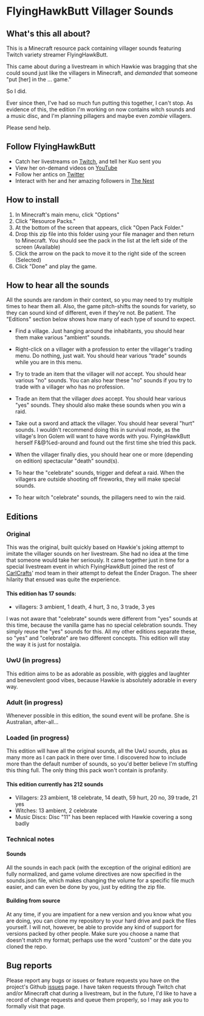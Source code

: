 # FlyingHawkButt Villager Sounds

## What's this all about?
This is a Minecraft resource pack containing villager sounds featuring Twitch variety streamer FlyingHawkButt.

This came about during a livestream in which Hawkie was bragging that she could sound just like the villagers in Minecraft, and *demanded* that someone "put [her] in the ... game."

So I did.

Ever since then, I've had so much fun putting this together, I can't stop.  As evidence of this, the edition I'm working on now contains witch sounds and a music disc, and I'm planning pillagers and maybe even *zombie* villagers.

Please send help.

## Follow FlyingHawkButt
* Catch her livestreams on [Twitch](https://www.twitch.tv/flyinghawkbutt), and tell her Kuo sent you
* View her on-demand videos on [YouTube](https://www.youtube.com/@flyinghawkbutt9630)
* Follow her antics on [Twitter](https://twitter.com/flyinghawkbutt)
* Interact with her and her amazing followers in [The Nest](https://discord.com/invite/THcR8C3BKw)

## How to install
1. In Minecraft's main menu, click "Options"
2. Click "Resource Packs."
3. At the bottom of the screen that appears, click "Open Pack Folder."
4. Drop this zip file into this folder using your file manager and then return to Minecraft.  You should see the pack in the list at the left side of the screen (Available)
5. Click the arrow on the pack to move it to the right side of the screen (Selected)
6. Click "Done" and play the game.

## How to hear all the sounds
All the sounds are random in their context, so you may need to try multiple times to hear them all.  Also, the game pitch-shifts the sounds for variety, so they can sound kind of different, even if they're not.  Be patient.  The "Editions" section below shows how many of each type of sound to expect.

* Find a village.  Just hanging around the inhabitants, you should hear them make various "ambient" sounds.

* Right-click on a villager with a profession to enter the villager's trading menu.  Do nothing, just wait.  You should hear various "trade" sounds while you are in this menu.

* Try to trade an item that the villager will *not* accept.  You should hear various "no" sounds.  You can also hear these "no" sounds if you try to trade with a villager who has no profession.

* Trade an item that the villager *does* accept.  You should hear various "yes" sounds.  They should also make these sounds when you win a raid.

* Take out a sword and attack the villager.  You should hear several "hurt" sounds.  I wouldn't recommend doing this in survival mode, as the village's Iron Golem will want to have words with you.  FlyingHawkButt herself F&@%ed-around and found out the first time she tried this pack.

* When the villager finally dies, you should hear one or more (depending on edition) spectacular "death" sound(s).

* To hear the "celebrate" sounds, trigger and defeat a raid.  When the villagers are outside shooting off fireworks, they will make special sounds.

* To hear witch "celebrate" sounds, the pillagers need to win the raid.

## Editions
### Original
This was the original, built quickly based on Hawkie's joking attempt to imitate the villager sounds on her livestream.  She had no idea at the time that someone would take her seriously.  It came together just in time for a special livestream event in which FlyingHawkButt joined the rest of [CarlCrafts](https://www.twitch.tv/carlcrafts)' mod team in their attempt to defeat the Ender Dragon.  The sheer hilarity that ensued was quite the experience.

#### This edition has 17 sounds:
* villagers: 3 ambient, 1 death, 4 hurt, 3 no, 3 trade, 3 yes

I was not aware that "celebrate" sounds were different from "yes" sounds at this time, because the vanilla game has no special celebration sounds.  They simply reuse the "yes" sounds for this.  All my other editions separate these, so "yes" and "celebrate" are two different concepts.  This edition will stay the way it is just for nostalgia.

### UwU (in progress)
This edition aims to be as adorable as possible, with giggles and laughter and benevolent good vibes, because Hawkie is absolutely adorable in every way.

### Adult (in progress)
Whenever possible in this edition, the sound event will be profane.  She is Australian, after-all...

### Loaded (in progress)
This edition will have all the original sounds, all the UwU sounds, plus as many more as I can pack in there over time.  I discovered how to include more than the default number of sounds, so you'd better believe I'm stuffing this thing full.  The only thing this pack won't contain is profanity.

#### This edition currently has 212 sounds
* Villagers: 23 ambient, 18 celebrate,  14 death, 59 hurt, 20 no, 39 trade, 21 yes
* Witches: 13 ambient, 2 celebrate
* Music Discs: Disc "11" has been replaced with Hawkie covering a song badly

### Technical notes
#### Sounds
All the sounds in each pack (with the exception of the original edition) are fully normalized, and game volume directives are now specified in the sounds.json file, which makes changing the volume for a specific file much easier, and can even be done by you, just by editing the zip file.

#### Building from source
At any time, if you are impatient for a new version and you know what you are doing, you can clone my repository to your hard drive and pack the files yourself. I will not, however, be able to provide any kind of support for versions packed by other people. Make sure you choose a name that doesn't match my format; perhaps use the word "custom" or the date you cloned the repo.

## Bug reports
Please report any bugs or issues or feature requests you have on the project's Github [issues](https://github.com/Kuoxsr/fhb-villager-sounds/issues) page.  I have taken requests through Twitch chat and/or Minecraft chat during a livestream, but in the future, I'd like to have a record of change requests and queue them properly, so I may ask you to formally visit that page.